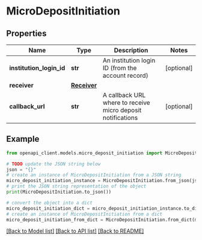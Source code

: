 # MicroDepositInitiation


## Properties

Name | Type | Description | Notes
------------ | ------------- | ------------- | -------------
**institution_login_id** | **str** | An institution login ID (from the account record) | [optional] 
**receiver** | [**Receiver**](Receiver.md) |  | 
**callback_url** | **str** | A callback URL where to receive micro deposit notifications | [optional] 

## Example

```python
from openapi_client.models.micro_deposit_initiation import MicroDepositInitiation

# TODO update the JSON string below
json = "{}"
# create an instance of MicroDepositInitiation from a JSON string
micro_deposit_initiation_instance = MicroDepositInitiation.from_json(json)
# print the JSON string representation of the object
print(MicroDepositInitiation.to_json())

# convert the object into a dict
micro_deposit_initiation_dict = micro_deposit_initiation_instance.to_dict()
# create an instance of MicroDepositInitiation from a dict
micro_deposit_initiation_from_dict = MicroDepositInitiation.from_dict(micro_deposit_initiation_dict)
```
[[Back to Model list]](../README.md#documentation-for-models) [[Back to API list]](../README.md#documentation-for-api-endpoints) [[Back to README]](../README.md)


